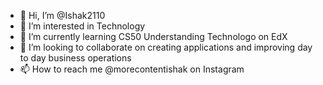 - 👋 Hi, I’m @Ishak2110
- 👀 I’m interested in Technology
- 🌱 I’m currently learning CS50 Understanding Technologo on EdX
- 💞️ I’m looking to collaborate on creating applications and improving day to day business operations
- 📫 How to reach me @morecontentishak on Instagram

<!---
Ishak2110/Ishak2110 is a ✨ special ✨ repository because its `README.md` (this file) appears on your GitHub profile.
You can click the Preview link to take a look at your changes.
--->
